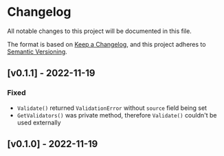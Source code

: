 # Changelog

All notable changes to this project will be documented in this file.

The format is based on [Keep a Changelog](https://keepachangelog.com/en/1.0.0/),
and this project adheres to [Semantic Versioning](https://semver.org/spec/v2.0.0.html).


## [v0.1.1] - 2022-11-19

### Fixed
- `Validate()` returned `ValidationError` without `source` field being set
- `GetValidators()` was private method, therefore `Validate()` couldn't be used externally


## [v0.1.0] - 2022-11-19
